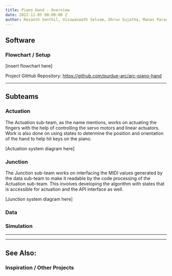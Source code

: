 ```yaml
---
title: Piano Hand - Overview
date: 2022-11-05 00:00:00 Z
author: Revanth Senthil, Visuwanaath Selvam, Dhruv Sujatha, Manas Paranjape
---
```


## Software

### Flowchart / Setup

[insert flowchart here]

Project GitHub Repository: <a href="https://github.com/purdue-arc/arc-piano-hand">https://github.com/purdue-arc/arc-piano-hand </a>

---

## Subteams

### Actuation

The Actuation sub-team, as the name mentions, works on actuating the fingers with the help of controlling the servo motors and linear actuators. Work is also done on using states to determine the position and orientation of the hand to help hit keys on the piano.

[Actuation system diagram here]

### Junction

The Junction sub-team works on interfacing the MIDI values generated by the data sub-team to make it readable by the code processing of the Actuation sub-team. This involves developing the algorithm with states that is accessible for actuation and the API interface as well.

[Junction system diagram here]


### Data



### Simulation


---



---

<!-- ### Images/GIFs -->

<!-- ## Summary -->


## See Also:


<h3> Inspiration / Other Projects </h3>



<!-- ## References -->

